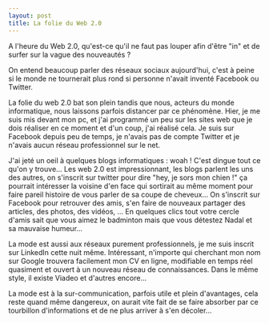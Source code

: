 ```yaml
---
layout: post
title: La folie du Web 2.0
---
```


A l'heure du Web 2.0, qu'est-ce qu'il ne faut pas louper afin d'être "in" et de surfer sur la vague des nouveautés ?

On entend beaucoup parler des réseaux sociaux aujourd'hui, c'est à peine si le monde ne tournerait plus rond si personne n'avait inventé Facebook ou Twitter.

La folie du web 2.0 bat son plein tandis que nous, acteurs du monde informatique, nous laissons parfois distancer par ce phénomène. Hier, je me suis mis devant mon pc, et j'ai programmé un peu sur les sites web que je dois réaliser en ce moment et d'un coup, j'ai réalisé cela. Je suis sur Facebook depuis peu de temps, je n'avais pas de compte Twitter et je n'avais aucun réseau professionnel sur le net.

J'ai jeté un oeil à quelques blogs informatiques : woah ! C'est dingue tout ce qu'on y trouve... Les web 2.0 est impressionnant, les blogs parlent les uns des autres, on s'inscrit sur twitter pour dire "hey, je sors mon chien !" ça pourrait intéresser la voisine d'en face qui sortirait au même moment pour faire pareil histoire de vous parler de sa coupe de cheveux... On s'inscrit sur Facebook pour retrouver des amis, s'en faire de nouveaux partager des articles, des photos, des vidéos, ... En quelques clics tout votre cercle d'amis sait que vous aimez le badminton mais que vous détestez Nadal et sa mauvaise humeur...

La mode est aussi aux réseaux purement professionnels, je me suis inscrit sur LinkedIn cette nuit même. Intéressant, n'importe qui cherchant mon nom sur Google trouvera facilement mon CV en ligne, modifiable en temps réel quasiment et ouvert à un nouveau réseau de connaissances. Dans le même style, il existe Viadeo et d'autres encore...

La mode est à la sur-communication, parfois utile et plein d'avantages, cela reste quand même dangereux, on aurait vite fait de se faire absorber par ce tourbillon d'informations et de ne plus arriver à s'en décoler...
